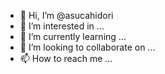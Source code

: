 - 👋 Hi, I’m @asucahidori
- 👀 I’m interested in ...
- 🌱 I’m currently learning ...
- 💞️ I’m looking to collaborate on ...
- 📫 How to reach me ...

<!---
asucahidori/asucahidori is a ✨ special ✨ repository because its `README.md` (this file) appears on your GitHub profile.
You can click the Preview link to take a look at your changes.
--->
